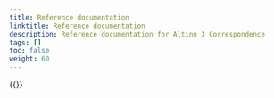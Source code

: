 ```yaml
---
title: Reference documentation
linktitle: Reference documentation
description: Reference documentation for Altinn 3 Correspondence
tags: []
toc: false
weight: 60
---
```


{{<children />}}
